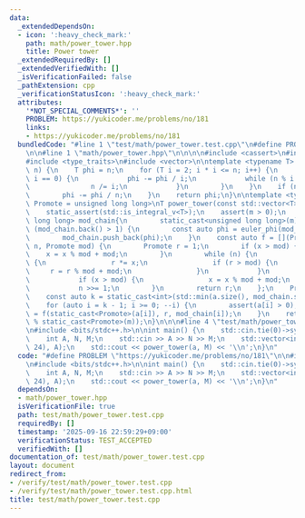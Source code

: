 ```yaml
---
data:
  _extendedDependsOn:
  - icon: ':heavy_check_mark:'
    path: math/power_tower.hpp
    title: Power tower
  _extendedRequiredBy: []
  _extendedVerifiedWith: []
  _isVerificationFailed: false
  _pathExtension: cpp
  _verificationStatusIcon: ':heavy_check_mark:'
  attributes:
    '*NOT_SPECIAL_COMMENTS*': ''
    PROBLEM: https://yukicoder.me/problems/no/181
    links:
    - https://yukicoder.me/problems/no/181
  bundledCode: "#line 1 \"test/math/power_tower.test.cpp\"\n#define PROBLEM \"https://yukicoder.me/problems/no/181\"\
    \n\n#line 1 \"math/power_tower.hpp\"\n\n\n\n#include <cassert>\n#include <limits>\n\
    #include <type_traits>\n#include <vector>\n\ntemplate <typename T> T euler_phi(T\
    \ n) {\n    T phi = n;\n    for (T i = 2; i * i <= n; i++) {\n        if (n %\
    \ i == 0) {\n            phi -= phi / i;\n            while (n % i == 0) {\n \
    \               n /= i;\n            }\n        }\n    }\n    if (n != 1) {\n\
    \        phi -= phi / n;\n    }\n    return phi;\n}\n\ntemplate <typename T, typename\
    \ Promote = unsigned long long>\nT power_tower(const std::vector<T> &a, T m) {\n\
    \    static_assert(std::is_integral_v<T>);\n    assert(m > 0);\n    std::vector<unsigned\
    \ long long> mod_chain{\n        static_cast<unsigned long long>(m)};\n    while\
    \ (mod_chain.back() > 1) {\n        const auto phi = euler_phi(mod_chain.back());\n\
    \        mod_chain.push_back(phi);\n    }\n    const auto f = [](Promote x, Promote\
    \ n, Promote mod) {\n        Promote r = 1;\n        if (x > mod) {\n        \
    \    x = x % mod + mod;\n        }\n        while (n) {\n            if (n & 1)\
    \ {\n                r *= x;\n                if (r > mod) {\n               \
    \     r = r % mod + mod;\n                }\n            }\n            x *= x;\n\
    \            if (x > mod) {\n                x = x % mod + mod;\n            }\n\
    \            n >>= 1;\n        }\n        return r;\n    };\n    Promote r = 1;\n\
    \    const auto k = static_cast<int>(std::min(a.size(), mod_chain.size()));\n\
    \    for (auto i = k - 1; i >= 0; --i) {\n        assert(a[i] > 0);\n        r\
    \ = f(static_cast<Promote>(a[i]), r, mod_chain[i]);\n    }\n    return static_cast<T>(r\
    \ % static_cast<Promote>(m));\n}\n\n\n#line 4 \"test/math/power_tower.test.cpp\"\
    \n#include <bits/stdc++.h>\n\nint main() {\n    std::cin.tie(0)->sync_with_stdio(0);\n\
    \    int A, N, M;\n    std::cin >> A >> N >> M;\n    std::vector<int> a(std::min(N,\
    \ 24), A);\n    std::cout << power_tower(a, M) << '\\n';\n}\n"
  code: "#define PROBLEM \"https://yukicoder.me/problems/no/181\"\n\n#include \"math/power_tower.hpp\"\
    \n#include <bits/stdc++.h>\n\nint main() {\n    std::cin.tie(0)->sync_with_stdio(0);\n\
    \    int A, N, M;\n    std::cin >> A >> N >> M;\n    std::vector<int> a(std::min(N,\
    \ 24), A);\n    std::cout << power_tower(a, M) << '\\n';\n}\n"
  dependsOn:
  - math/power_tower.hpp
  isVerificationFile: true
  path: test/math/power_tower.test.cpp
  requiredBy: []
  timestamp: '2025-09-16 22:59:29+09:00'
  verificationStatus: TEST_ACCEPTED
  verifiedWith: []
documentation_of: test/math/power_tower.test.cpp
layout: document
redirect_from:
- /verify/test/math/power_tower.test.cpp
- /verify/test/math/power_tower.test.cpp.html
title: test/math/power_tower.test.cpp
---
```

